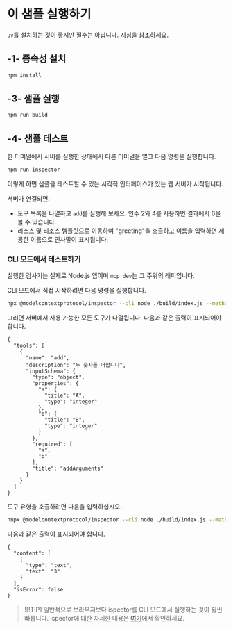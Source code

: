 # 이 샘플 실행하기

`uv`를 설치하는 것이 좋지만 필수는 아닙니다. [지침](https://docs.astral.sh/uv/#highlights)을 참조하세요.

## -1- 종속성 설치

```bash
npm install
```

## -3- 샘플 실행


```bash
npm run build
```

## -4- 샘플 테스트

한 터미널에서 서버를 실행한 상태에서 다른 터미널을 열고 다음 명령을 실행합니다.

```bash
npm run inspector
```

이렇게 하면 샘플을 테스트할 수 있는 시각적 인터페이스가 있는 웹 서버가 시작됩니다.

서버가 연결되면:

- 도구 목록을 나열하고 `add`를 실행해 보세요. 인수 2와 4를 사용하면 결과에서 6을 볼 수 있습니다.
- 리소스 및 리소스 템플릿으로 이동하여 "greeting"을 호출하고 이름을 입력하면 제공한 이름으로 인사말이 표시됩니다.

### CLI 모드에서 테스트하기

실행한 검사기는 실제로 Node.js 앱이며 `mcp dev`는 그 주위의 래퍼입니다.

CLI 모드에서 직접 시작하려면 다음 명령을 실행합니다.

```bash
npx @modelcontextprotocol/inspector --cli node ./build/index.js --method tools/list
```

그러면 서버에서 사용 가능한 모든 도구가 나열됩니다. 다음과 같은 출력이 표시되어야 합니다.

```text
{
  "tools": [
    {
      "name": "add",
      "description": "두 숫자를 더합니다",
      "inputSchema": {
        "type": "object",
        "properties": {
          "a": {
            "title": "A",
            "type": "integer"
          },
          "b": {
            "title": "B",
            "type": "integer"
          }
        },
        "required": [
          "a",
          "b"
        ],
        "title": "addArguments"
      }
    }
  ]
}
```

도구 유형을 호출하려면 다음을 입력하십시오.

```bash
nnpx @modelcontextprotocol/inspector --cli node ./build/index.js --method tools/call --tool-name add --tool-arg a=1 --tool-arg b=2
```

다음과 같은 출력이 표시되어야 합니다.

```text
{
  "content": [
    {
      "type": "text",
      "text": "3"
    }
  ],
  "isError": false
}
```

> ![!TIP]
> 일반적으로 브라우저보다 ispector를 CLI 모드에서 실행하는 것이 훨씬 빠릅니다.
> ispector에 대한 자세한 내용은 [여기](https://github.com/modelcontextprotocol/inspector)에서 확인하세요.
